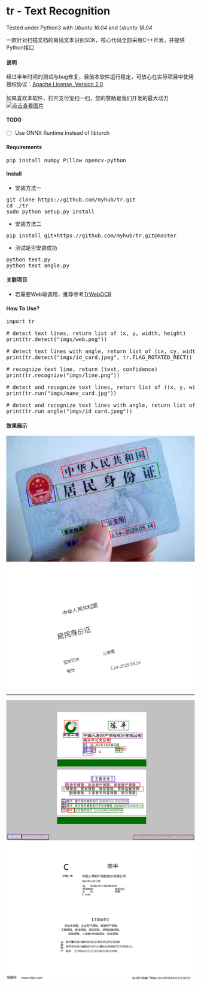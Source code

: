 # tr - Text Recognition 
Tested under Python3 with *Ubuntu 16.04* and *Ubuntu 18.04*

一款针对扫描文档的离线文本识别SDK，核心代码全部采用C++开发，并提供Python接口

#### 说明
经过半年时间的测试与bug修复，目前本软件运行稳定，可放心在实际项目中使用<br>
授权协议：<a href="http://www.apache.org/licenses/LICENSE-2.0.html">Apache License, Version 2.0</a>
<br><br>
如果喜欢本软件，打开支付宝扫一扫，您的赞助是我们开发的最大动力<br>
<a href="https://gitee.com/microic/tr/raw/master/zfb.png"><img alt="点击查看图片" width="256" src="https://gitee.com/microic/tr/raw/master/zfb.png" /></a>

#### TODO
- [ ] Use ONNX Runtime instead of libtorch

<!--
#### TODO
- [x] 检测带角度的文本框
- [x] 识别部分支持带角度的文本框
- [ ] 优化识别部分代码
- [ ] 支持表格检测
- [ ] 识别英文空格
- [ ] 支持GPU/手机端
-->

#### Requirements
<pre>pip install numpy Pillow opencv-python
</pre>
#### Install
+ 安装方法一
<pre>git clone https://github.com/myhub/tr.git
cd ./tr
sudo python setup.py install
</pre>
+ 安装方法二
<pre>pip install git+https://github.com/myhub/tr.git@master
</pre>
+ 测试是否安装成功
<pre>python test.py
python test_angle.py
</pre>


#### 关联项目
+ 若需要Web端调用，推荐参考<a href="https://github.com/alisen39/TrWebOCR">TrWebOCR</a>


#### How To Use?
<pre>import tr

# detect text lines, return list of (x, y, width, height)
print(tr.detect("imgs/web.png"))

# detect text lines with angle, return list of (cx, cy, width, height, angle)
print(tr.detect("imgs/id_card.jpeg", tr.FLAG_ROTATED_RECT))

# recognize text line, return (text, confidence)
print(tr.recognize("imgs/line.png"))

# detect and recognize text lines, return list of ((x, y, width, height), text, confidence)
print(tr.run("imgs/name_card.jpg"))

# detect and recognize text lines with angle, return list of ((cx, cy, width, height, angle), text, confidence)
print(tr.run_angle("imgs/id_card.jpeg"))
</pre>


#### 效果展示
<img src="imgs/output/id_card/1.png" />
<img src="imgs/output/id_card/2.png" />
<hr>
<img src="imgs/output/name_card/1.png" />
<img src="imgs/output/name_card/2.png" />
